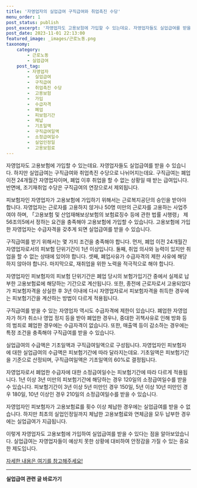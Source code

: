 ```yaml
---
title: '자영업자의 실업급여 구직급여와 취업촉진 수당'
menu_order: 1
post_status: publish
post_excerpt: '자영업자도 고용보험에 가입할 수 있는데요. 자영업자들도 실업급여를 받을 수 있습니다. 하지만 실업급여는 구직급여와 취업촉진 수당으로 나뉘어지는데요. 구직급여는 폐업 이전 24개월간 자영업자이며, 폐업 이후 취업을 할 수 없는 상황일 때 받는 급여입니다. 반면에, 조기재취업 수당은 구직급여의 연장으로서 제외됩니다.'
post_date: 2023-11-01 22:13:00
featured_image: _images/근로노동.png
taxonomy:
    category:
        - 근로노동
        - 실업급여
    post_tag:
        - 자영업자
        -  실업급여
        -  구직급여
        -  취업촉진 수당
        -  고용보험
        -  가입
        -  수급자격
        -  폐업
        -  피보험기간
        -  체납
        -  기초일액
        -  구직급여일액
        -  소정급여일수
        -  실업인정일
        -  고용보험료
---
```




자영업자도 고용보험에 가입할 수 있는데요. 자영업자들도 실업급여를 받을 수 있습니다. 하지만 실업급여는 구직급여와 취업촉진 수당으로 나뉘어지는데요. 구직급여는 폐업 이전 24개월간 자영업자이며, 폐업 이후 취업을 할 수 없는 상황일 때 받는 급여입니다. 반면에, 조기재취업 수당은 구직급여의 연장으로서 제외됩니다.

피보험자인 자영업자가 고용보험에 가입하기 위해서는 근로복지공단의 승인을 받아야 합니다. 자영업자는 근로자를 고용하지 않거나 50명 미만의 근로자를 고용하는 사업주여야 하며, 「고용보험 및 산업재해보상보험의 보험료징수 등에 관한 법률 시행령」 제56조의5에서 정하는 요건을 충족해야 고용보험에 가입할 수 있습니다. 고용보험에 가입한 자영업자는 수급자격을 갖추게 되면 실업급여를 받을 수 있습니다.

구직급여를 받기 위해서는 몇 가지 조건을 충족해야 합니다. 먼저, 폐업 이전 24개월간 자영업자로서의 피보험 단위기간이 1년 이상입니다. 둘째, 취업 의사와 능력이 있지만 취업을 할 수 없는 상태에 있어야 합니다. 셋째, 폐업사유가 수급자격의 제한 사유에 해당하지 않아야 합니다. 마지막으로, 재취업을 위한 노력을 적극적으로 해야 합니다.

자영업자인 피보험자의 피보험 단위기간은 폐업 당시의 보험가입기간 중에서 실제로 납부한 고용보험료에 해당하는 기간으로 계산됩니다. 또한, 종전에 근로자로서 고용되었다가 피보험자격을 상실한 후 3년 이내에 다시 자영업자로서 피보험자격을 취득한 경우에는 피보험기간을 계산하는 방법이 다르게 적용됩니다.

구직급여를 받을 수 있는 자영업자 역시도 수급자격에 제한이 있습니다. 폐업한 자영업자가 허가 취소나 영업 정지 등을 받아 폐업한 경우나, 중대한 귀책사유로 인해 방화 등의 범죄로 폐업한 경우에는 수급자격이 없습니다. 또한, 매출액 등이 감소하는 경우에는 특정 조건을 충족해야 구직급여를 받을 수 있습니다.

실업급여의 수급액은 기초일액과 구직급여일액으로 구성됩니다. 자영업자인 피보험자에 대한 실업급여의 수급액은 피보험기간에 따라 달라지는데요. 기초일액은 피보험기간을 기준으로 산정되며, 구직급여일액은 기초일액의 60%로 결정됩니다.

자영업자로서 폐업한 수급자에 대한 소정급여일수는 피보험기간에 따라 다르게 적용됩니다. 1년 이상 3년 미만의 피보험기간에 해당하는 경우 120일의 소정급여일수를 받을 수 있습니다. 피보험기간이 3년 이상 5년 미만인 경우 150일, 5년 이상 10년 미만인 경우 180일, 10년 이상인 경우 210일의 소정급여일수를 받을 수 있습니다.

자영업자인 피보험자가 고용보험료를 횟수 이상 체납한 경우에는 실업급여를 받을 수 없습니다. 하지만 최초의 실업인정일까지 체납한 고용보험료와 연체금을 모두 납부한 경우에는 실업급여가 지급됩니다.

이렇게 자영업자도 고용보험에 가입하여 실업급여를 받을 수 있다는 점을 알아보았습니다. 실업급여는 자영업자들이 예상치 못한 상황에 대비하여 안정감을 가질 수 있는 중요한 제도입니다.

[자세한 내용은 여기를 참고해주세요!](https://www.employmentlawyer.co.kr/자영업자의-실업급여/)
<!-- wp:separator -->
<hr class="wp-block-separator has-alpha-channel-opacity"/>
<!-- /wp:separator -->

<!-- wp:group {"backgroundColor":"base","layout":{"type":"constrained"}} -->
<div class="wp-block-group has-base-background-color has-background"><!-- wp:paragraph {"align":"center","fontSize":"medium"} -->
<p class="has-text-align-center has-large-font-size"><strong>실업급여 관련 글 바로가기</strong></p>
<!-- /wp:paragraph -->


<!-- wp:latest-posts {"categories":[{"id":10977,"count":19,"description":"","link":"https://uknowlaw.com/category/%ec%8b%a4%ec%97%85%ea%b8%89%ec%97%ac/","name":"실업급여","slug":"실업급여","taxonomy":"category","parent":0,"meta":[],"_links":{"self":[{"href":"https://uknowlaw.com/wp-json/wp/v2/categories/10977"}],"collection":[{"href":"https://uknowlaw.com/wp-json/wp/v2/categories"}],"about":[{"href":"https://uknowlaw.com/wp-json/wp/v2/taxonomies/category"}],"wp:post_type":[{"href":"https://uknowlaw.com/wp-json/wp/v2/posts?categories=10977"}],"curies":[{"name":"wp","href":"https://api.w.org/{rel}","templated":true}]}}],"postsToShow":100,"excerptLength":28,"postLayout":"grid","columns":2,"featuredImageAlign":"left","featuredImageSizeSlug":"large","fontSize":18px} /--></div>
<!-- /wp:group -->